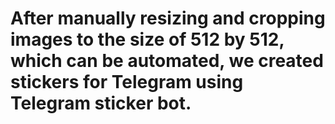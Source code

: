 # After manually resizing and cropping images to the size of 512 by 512, which can be automated, we created stickers for Telegram using Telegram sticker bot.
